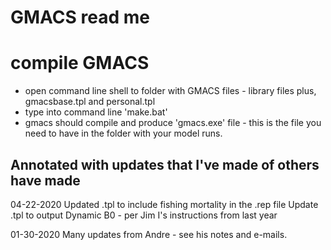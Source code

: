 # GMACS read me 

# compile GMACS 

- open command line shell to folder with GMACS files - library files plus, gmacsbase.tpl and personal.tpl
- type into command line 'make.bat'
- gmacs should compile and produce 'gmacs.exe' file - this is the file you need to have in the folder with your model runs.


## Annotated with updates that I've made of others have made

04-22-2020
Updated .tpl to include fishing mortality in the .rep file
Update .tpl to output Dynamic B0 - per Jim I's instructions from last year

01-30-2020
Many updates from Andre - see his notes and e-mails.